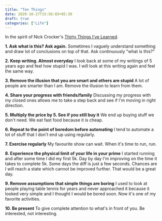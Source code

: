 ```yaml
---
title: "Ten Things"
date: 2020-10-27T15:56:03+05:30
draft: true
categories: ["Life"]
---
```


In the spirit of Nick Crocker's [Thirty Things I’ve Learned](https://medium.com/things-ive-written/thirty-things-ive-learned-482765ee3503).

**1. Ask what is this? Ask again.** Sometimes I vaguely understand something and  draw lot of conclusions on top of that. Ask continuously "what is this?"

**2. Keep writing. Almost everyday** I look back at some of my writings of 5 years ago and feel how stupid I was. I will look at this writing again and feel the same way.

**3. Remove the illusion that you are smart and others are stupid** A lot of people are smarter than I am. Remove the illusion to learn from them.

**4. Share your progress with friends/family** Discussing my progress with my closed ones allows me to take a step back and see if I'm moving in right direction.

**5. Multiply the price by 5. See if you still buy it** We end up buying stuff we don't need. We eat fast food because it is cheap.

**6. Repeat to the point of boredom before automating** I tend to automate a lot of stuff that I don't end up using regularly.

**7. Exercise regularly** My favourite show can wait. When it's time to run, run.

**8. Experience the physical limit of your life in your prime** I started running and after some time I did my first 5k. Day by day I'm improving on the time it takes to complete 5k. Some days the diff is just a few seconds. Chances are I will reach a state which cannot be improved further. That would be a great day.

**9. Remove assumptions that simple things are boring** I used to look at people playing table tennis for years and never approached it because it looked very simple and I thought I would be bored soon. Now it's one of my favorite activities.

**10. Be present** To give complete attention to what's in front of you. Be interested, not interesting.